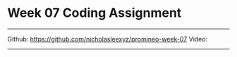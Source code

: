 # Week 07 Coding Assignment

***

Github: https://github.com/nicholasleexyz/promineo-week-07
Video:

***